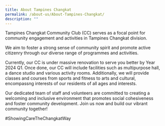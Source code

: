 ```yaml
---
title: About Tampines Changkat
permalink: /about-us/About-Tampines-Changkat/
description: ""
---
```

Tampines Changkat Community Club (CC) serves as a focal point for community engagement and activities in Tampines Changkat division. 

We aim to foster a strong sense of community spirit and promote active citizenry through our diverse range of programmes and activities. 

Currently, our CC is under massive renovation to serve you better by Year 2024 Q1. Once done, our CC will include facilities such as multipurpose hall, a dance studio and various activity rooms. Additionally, we will provide classes and courses from sports and fitness to arts and cultural, encompassng interests of our residents of all ages and interests.

Our dedicated team of staff and volunteers are committed to creating a welcoming and inclusive environment that promotes social cohesiveness and foster community development. Join us now and build our vibrant community together!

#ShowingCareTheChangkatWay 